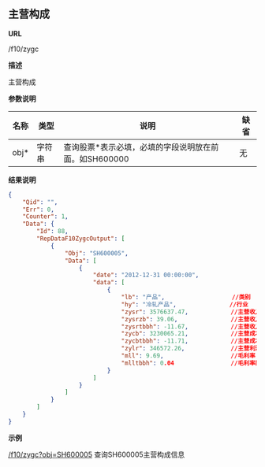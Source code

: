 
## 主营构成

**URL**

/f10/zygc

**描述**

主营构成

**参数说明**

|名称|类型|说明|缺省|
| -------- | -------- | -------- | -------- |
|obj\*|字符串|查询股票\*表示必填，必填的字段说明放在前面。如SH600000|无|


**结果说明**

```json
{
    "Qid": "",
    "Err": 0,
    "Counter": 1,
    "Data": {
        "Id": 88,
        "RepDataF10ZygcOutput": [
            {
                "Obj": "SH600005",
                "Data": [
                    {
                        "date": "2012-12-31 00:00:00",
                        "data": [
                            {
                                "lb": "产品",                   //类别   
                                "hy": "冷轧产品",               //行业       
                                "zysr": 3576637.47,            //主营收入(万元)
                                "zysrzb": 39.06,               //主营收入占比(%)     
                                "zysrtbbh": -11.67,            //主营收入同比变化
                                "zycb": 3230065.21,            //主营成本(万元)
                                "zycbtbbh": -11.71,            //主营成本同比变化
                                "zylr": 346572.26,             //主营利润(万元)
                                "mll": 9.69,                   //毛利率
                                "mlltbbh": 0.04                //毛利率同比变化
                            }
                        ]
                    }
                ]
            }
        ]
    }
}
```

**示例**

[/f10/zygc?obj=SH600005]($APIHOST$/f10/zygc?obj=SH600005)
查询SH600005主营构成信息
